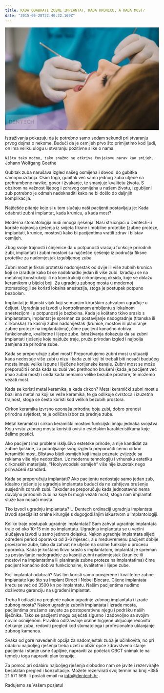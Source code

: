 ```yaml
---
title: KADA ODABRATI ZUBNI IMPLANTAT, KADA KRUNICU, A KADA MOST?
date: "2015-05-28T22:40:32.169Z"
---
```

![ ](./post16.jpg)

Istraživanja pokazuju da je potrebno samo sedam sekundi pri stvaranju prvog dojma o nekome. Budući da je osmijeh prvo što primijetimo kod ljudi, on ima veliku ulogu u stvaranju pozitivne slike o nama.

`Ništa tako moćno, tako snažno ne otkriva čovjekovu narav kao smijeh.`– Johann Wolfgang Goethe

Gubitak zuba narušava izgled našeg osmijeha i dovodi do gubitka samopouzdanja. Osim toga, gubitak već samo jednog zuba utječe na prehrambene navike, govor i žvakanje, te smanjuje kvalitetu života. S obzirom na važnost lijepog i zdravog osmijeha u našem životu, izgubljeni zub potrebno je odmah nadoknaditi kako ne bi došlo do daljnjih komplikacija.

Najčešće pitanje koje si u tom slučaju naši pacijenti postavljaju je: Kada odabrati zubni implantat, kada krunicu, a kada most?

Moderna stomatologija nudi mnoga rješenja. Naši stručnjaci u Dentech-u koriste najnovija rješenja iz svijeta fiksne i mobilne protetike (zubne proteze, implantati, krunice, mostovi) kako bi pacijentima vratili zdrav i blistav osmijeh.

Zbog svoje trajnosti i činjenice da u potpunosti vraćaju funkcije prirodnih zubi, implantati i zubni mostovi su najčešće rješenje iz područja fiksne protetike za nadomjestak izgubljenog zuba.

Zubni most je fiksni protetski nadomjestak od dvije ili više zubnih krunica koji se izrađuje kako bi se nadoknadio jedan ili više zubi. Izrađuju se na metalnoj konstrukciji ili na konstrukciji cirkonijevog oksida, koje se oblažu keramikom u bijeloj boji. Za ugradnju zubnog mosta u modernoj stomatologiji se koristi lokalna anestezija, stoga je postupak potpuno bezbolan.

Implantat je titanski vijak koji se manjim kirurškim zahvatom ugrađuje u čeljust. Ugradnja se izvodi u kontroliranom ambijentu s lokalnom anestezijom i u potpunosti je bezbolna. Kada je koštano tkivo sraslo s implantatom, implantat je spreman za postavljanje nadogradnje (titanska ili cirkonska) za kasniji zubni nadomjestak (krunice, mostovi ili planiranje zubne proteze na implantatima), čime pacijent konačno dobiva funkcionalne, kvalitetne i lijepe zube. Istraživanja dokazuju da su zubni implantati rješenje koje najduže traje, pruža prirodan izgled i najbolja zamjena za prirodne zube.

Kada se preporučuje zubni most?
Preporučujemo zubni most u situaciji kada nedostaje više zubi u nizu i kada zubi koji bi trebali biti nosači budućeg mosta imaju velike ispune i liječene korijenske kanale. Zubni most se može preporučiti i onda kada su zubi već prethodno brušeni (kada je pacijent već imao zubni most) i onda kada nemamo velike bezube prostore, te možemo vezati most.

Kada se koristi metal keramika, a kada cirkon?
Metal keramički zubni most u bazi ima metal na koji se veže keramika, te ga odlikuje čvrstoća i izuzetna trajnost, stoga se često koristi kod velikih bezubih prostora.

Cirkon keramika izvrsno oponaša prirodnu boju zubi, dobro prenosi prirodnu svjetlost, te je odličan izbor za prednje zube.

Metal keramički i cirkon keramički mostovi funkcijski imaju jednaka svojstva. Koju vrstu zubnog mosta koristiti ovisi o estetskim karakteristikama koje želimo postići.

Ako pacijent ima problem isključivo estetske prirode, a nije kandidat za zubne ljuskice, za poboljšanje svog izgleda preporučiti ćemo cirkon keramički most. Blistavo bijeli osmijeh koji imaju poznate zvijezde sa reklama više nije nedostižan. Uz modernu tehnologiju i vrhunsku estetiku cirkonskih materijala, “Hoolywoodski osmijeh” više nije izuzetak nego prihvaćeni standard.

Kada se preporučuju implantati?
Ako pacijentu nedostaje samo jedan zub, idealno rješenje je ugradnja implantata budući da ne zahtijeva brušenje susjednih zdravih zubi. Također se preporučuju kada jednostavno nema dovoljno prirodnih zubi na koje bi mogli vezati most, stoga nam implantati služe kao nosači mosta.

Tko izvodi ugradnju implantata?
U Dentech ordinaciji ugradnju implantata izvodi specijalist oralne kirurgije s dugogodišnjim iskustvom u implantologiji.

Koliko traje postupak ugradnje implantata?
Sam zahvat ugradnje implantata traje od oko 10-15 min po implantatu. Ugradnja implantata se u većini slučajeva izvodi u samo jednom dolasku. Nakon ugradnje implantata slijedi određeni period oporavka od 3-6 mjeseci, a u međuvremenu pacijent dobije provizorne zube, tako da zahvat ne utječe na oralne funkcije u procesu oporavka. Kada je koštano tkivo sraslo s implantatom, implantat je spreman za postavljanje nadogradnje za kasniji zubni nadomjestak (krunice ili mostovi na implantatima ili planiranje zubne proteze na implantatima) čime pacijent konačno dobiva funkcionalne, kvalitetne i lijepe zube.

Koji implantat odabrati?
Naš tim koristi samo provjerene i kvalitetne zubne implantate kao što su Implant Direct i Nobel Biocare. Cijene implantata kreću se već od 3500 kn po implantatu. Našim pacijentima nudimo doživotnu garanciju na ugrađeni implantat.

Treba li odlaziti na preglede nakon ugradnje zubnog implantata i izrade zubnog mosta?
Nakon ugradnje zubnih implantata i izrade mosta, pacijentima pružamo savjete za postoperativnu njegu i podršku naših liječnika. Tako se pacijenti mogu osjećati sigurno i zadovoljno sa svojim novim osmijehom. Pravilno održavanje oralne higijene uključuje redovito četkanje zuba, redoviti pregled kod stomatologa i profesionalno uklanjanje zubnog kamenca.

Svaka od gore navedenih opcija za nadomjestak zuba je učinkovita, no pri odabiru najboljeg rješenja treba uzeti u obzir opće zdravstveno stanje pacijenta i stanje usne šupljine, napraviti za početak CBCT snimak te na temelju toga napraviti plan terapije.

Za pomoć pri odabiru najboljeg rješenja slobodno nam se javite i rezervirajte besplatan pregled i konzultacije. Možete rezervirati svoj termin na broj +385 21 571 568 ili poslati email na info@dentech.hr .

Radujemo se Vašem posjetu! 